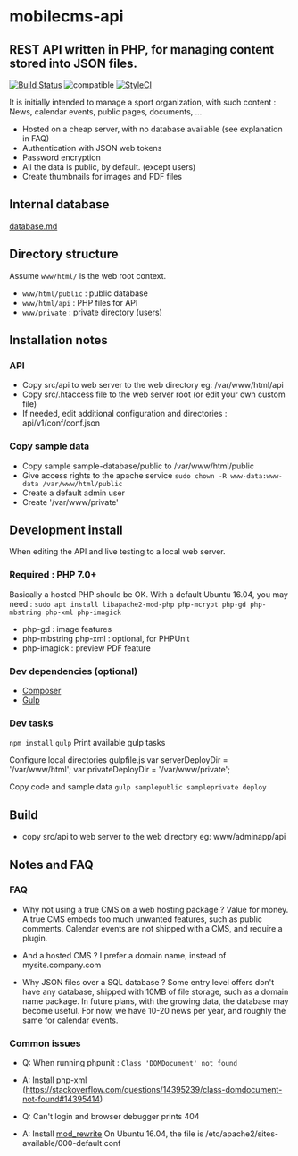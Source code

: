 # mobilecms-api
## REST API written in PHP, for managing content stored into JSON files.

[![Build Status](https://travis-ci.org/OlivierB29/mobilecms-api.svg?branch=master)](https://travis-ci.org/OlivierB29/mobilecms-api)
![compatible](https://img.shields.io/badge/PHP%207-Compatible-brightgreen.svg)
[![StyleCI](https://styleci.io/repos/86973415/shield?style=flat)](https://styleci.io/repos/86973415)

It is initially intended to manage a sport organization, with such content : News, calendar events, public pages, documents, ...

- Hosted on a cheap server, with no database available (see explanation in FAQ)
- Authentication with JSON web tokens
- Password encryption
- All the data is public, by default. (except users)
- Create thumbnails for images and PDF files

## Internal database
[database.md](database.md)

## Directory structure
Assume `www/html/` is the web root context.

- `www/html/public` : public database
- `www/html/api` : PHP files for API
- `www/private` : private directory (users)


## Installation notes


### API
- Copy src/api to web server to the web directory eg: /var/www/html/api
- Copy src/.htaccess file to the web server root (or edit your own custom file)
- If needed, edit additional configuration and directories : api/v1/conf/conf.json

### Copy sample data
- Copy sample sample-database/public to /var/www/html/public
- Give access rights to the apache service `sudo chown -R www-data:www-data /var/www/html/public`
- Create a default admin user
- Create '/var/www/private'

## Development install

When editing the API and live testing to a local web server.
### Required : PHP 7.0+
Basically a hosted PHP should be OK. With a default Ubuntu 16.04, you may need : `sudo apt install libapache2-mod-php php-mcrypt php-gd php-mbstring php-xml php-imagick`
- php-gd : image features
- php-mbstring php-xml : optional, for PHPUnit
- php-imagick : preview PDF feature

### Dev dependencies (optional)
- [Composer](https://getcomposer.org/download/)
- [Gulp](https://gulpjs.com/)

### Dev tasks
`npm install`
`gulp` Print available gulp tasks

Configure local directories gulpfile.js
var serverDeployDir = '/var/www/html';
var privateDeployDir = '/var/www/private';

Copy code and sample data
`gulp samplepublic sampleprivate deploy`


## Build
- copy src/api to web server to the web directory eg: www/adminapp/api


## Notes and FAQ
### FAQ
- Why not using a true CMS on a web hosting package ?
Value for money. A true CMS embeds too much unwanted features, such as public comments. Calendar events are not shipped with a CMS, and require a plugin.

- And a hosted CMS ?
I prefer a domain name, instead of mysite.company.com

- Why JSON files over a SQL database ?
Some entry level offers don't have any database, shipped with 10MB of file storage, such as a domain name package.
In future plans, with the growing data, the database may become useful. For now, we have 10-20 news per year, and roughly the same for calendar events.

### Common issues
- Q: When running phpunit : `Class 'DOMDocument' not found`
- A: Install php-xml (https://stackoverflow.com/questions/14395239/class-domdocument-not-found#14395414)

- Q: Can't login and browser debugger prints 404
- A: Install [mod_rewrite](https://stackoverflow.com/questions/17745310/how-to-enable-mod-rewrite-in-lamp-on-ubuntu#17745379)
On Ubuntu 16.04, the file is /etc/apache2/sites-available/000-default.conf
